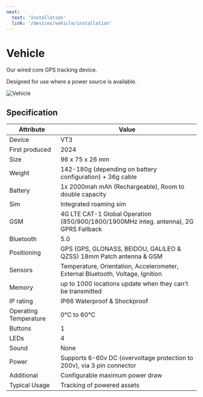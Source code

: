 ```yaml
---
next:
  text: 'Installation'
  link: '/devices/vehicle/installation'
---
```


# Vehicle

Our wired core GPS tracking device.

Designed for use where a power source is available.

<img src="https://lightbug.io/images/product-front/LB-DEV-VT2_hu6c96dd0084ad7c7254ad7ef44efd2a3c_296576_600x900_fit_q95_h2_box_2.webp" alt="Vehicle" style="max-height: 250px; max-width: 380px">

## Specification

| Attribute             | Value                                                                          |
| --------------------- | ------------------------------------------------------------------------------ |
| Device                | VT3                                                                            |
| First produced        | 2024 |
| Size                  | 96 x 75 x 26 mm                                                                |
| Weight                | 142-180g (depending on battery configuration) + 36g cable                      |
| Battery               | 1x 2000mah mAh (Rechargeable), Room to double capacity                          |
| Sim                   | Integrated roaming sim                                                         |
| GSM                   | 4G LTE CAT-1 Global Operation (850/900/1800/1900MHz integ. antenna), 2G GPRS Fallback |
| Bluetooth             | 5.0                                                                            |
| Positioning           | GPS (GPS, GLONASS, BEIDOU, GALILEO & QZSS) 18mm Patch antenna & GSM                         |
| Sensors               | Temperature, Orientation, Accelerometer, External Bluetooth, Voltage, Ignition |
| Memory                | up to 1000 locations update when they can't be transmitted                     |
| IP rating             | IP66 Waterproof & Shockproof                                                   |
| Operating Temperature | 0°C to 60°C                                                                    |
| Buttons               | 1                                                                              |
| LEDs                  | 4                                                                              |
| Sound                 | None                                                                           |
| Power                 | Supports 6-60v DC (overvoltage protection to 200v), via 3 pin connector        |
| Additional            | Configurable maximum power draw                                                |
| Typical Usage         | Tracking of powered assets                                                     |
